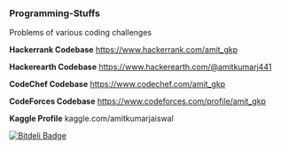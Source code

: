 ### Programming-Stuffs
Problems of various coding challenges

**Hackerrank Codebase**
https://www.hackerrank.com/amit_gkp

**Hackerearth Codebase**
https://www.hackerearth.com/@amitkumarj441

**CodeChef Codebase**
https://www.codechef.com/amit_gkp

**CodeForces Codebase**
https://www.codeforces.com/profile/amit_gkp

**Kaggle Profile**
kaggle.com/amitkumarjaiswal

[![Bitdeli Badge](https://d2weczhvl823v0.cloudfront.net/amitkumarj441/programming-stuffs/trend.png)](https://bitdeli.com/free "Bitdeli Badge")

